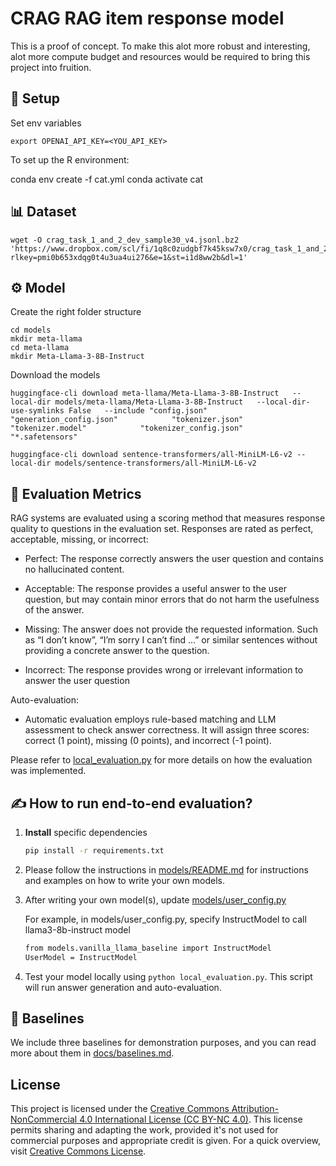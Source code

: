 # CRAG RAG item response model

This is a proof of concept. To make this alot more robust and interesting, alot more compute budget and resources would be required to bring this project into fruition. 

## 🚀 Setup

Set env variables 
```
export OPENAI_API_KEY=<YOU_API_KEY>
```

To set up the R environment:

conda env create -f cat.yml
conda activate cat

## 📊 Dataset 

```
wget -O crag_task_1_and_2_dev_sample30_v4.jsonl.bz2 'https://www.dropbox.com/scl/fi/1q8c0zudgbf7k45ksw7x0/crag_task_1_and_2_dev_sample30_v4.jsonl.bz2?rlkey=pmi0b653xdqg0t4u3ua4ui276&e=1&st=i1d8ww2b&dl=1'
```

## ⚙️ Model

Create the right folder structure
```
cd models
mkdir meta-llama
cd meta-llama
mkdir Meta-Llama-3-8B-Instruct
```

Download the models
```
huggingface-cli download meta-llama/Meta-Llama-3-8B-Instruct   --local-dir models/meta-llama/Meta-Llama-3-8B-Instruct   --local-dir-use-symlinks False   --include "config.json"            "generation_config.json"            "tokenizer.json"            "tokenizer.model"            "tokenizer_config.json"            "*.safetensors"
```

```
huggingface-cli download sentence-transformers/all-MiniLM-L6-v2 --local-dir models/sentence-transformers/all-MiniLM-L6-v2
```

## 📏 Evaluation Metrics
RAG systems are evaluated using a scoring method that measures response quality to questions in the evaluation set. Responses are rated as perfect, acceptable, missing, or incorrect:

- Perfect: The response correctly answers the user question and contains no hallucinated content.

- Acceptable: The response provides a useful answer to the user question, but may contain minor errors that do not harm the usefulness of the answer.

- Missing: The answer does not provide the requested information. Such as “I don’t know”, “I’m sorry I can’t find …” or similar sentences without providing a concrete answer to the question.

- Incorrect: The response provides wrong or irrelevant information to answer the user question


Auto-evaluation: 
- Automatic evaluation employs rule-based matching and LLM assessment to check answer correctness. It will assign three scores: correct (1 point), missing (0 points), and incorrect (-1 point).


Please refer to [local_evaluation.py](local_evaluation.py) for more details on how the evaluation was implemented.

## ✍️ How to run end-to-end evaluation?
1. **Install** specific dependencies
    ```bash
    pip install -r requirements.txt
    ```

2. Please follow the instructions in [models/README.md](models/README.md) for instructions and examples on how to write your own models.

3. After writing your own model(s), update [models/user_config.py](models/user_config.py)

   For example, in models/user_config.py, specify InstructModel to call llama3-8b-instruct model
   ```bash
   from models.vanilla_llama_baseline import InstructModel 
   UserModel = InstructModel

   ```

4. Test your model locally using `python local_evaluation.py`. This script will run answer generation and auto-evaluation.


## 🏁 Baselines
We include three baselines for demonstration purposes, and you can read more about them in [docs/baselines.md](docs/baselines.md).

## License

This project is licensed under the [Creative Commons Attribution-NonCommercial 4.0 International License (CC BY-NC 4.0)](LICENSE). This license permits sharing and adapting the work, provided it's not used for commercial purposes and appropriate credit is given. For a quick overview, visit [Creative Commons License](https://creativecommons.org/licenses/by-nc/4.0/).
